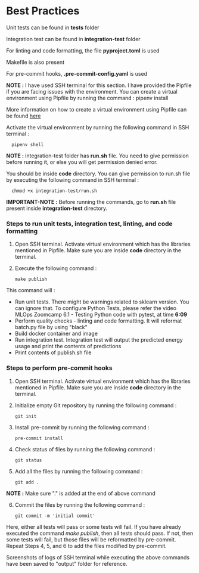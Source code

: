 # Best Practices

Unit tests can be found in **tests** folder

Integration test can be found in **integration-test** folder

For linting and code formatting, the file **pyproject.toml** is used

Makefile is also present

For pre-commit hooks, **.pre-commit-config.yaml** is used

**NOTE :** I have used SSH terminal for this section. I have provided the Pipfile if you are facing issues with the environment. You can create a virtual environment using Pipfile by running the command : pipenv install

More information on how to create a virtual environment using Pipfile can be found [here](https://stackoverflow.com/questions/52171593/how-to-install-dependencies-from-a-copied-pipfile-inside-a-virtual-environment)

Activate the virtual environment by running the following command in SSH terminal :

      pipenv shell

**NOTE :** integration-test folder has **run.sh** file. You need to give permission before running it, or else you will get permission denied error.

You should be inside **code** directory. You can give permission to run.sh file by executing the following command in SSH terminal : 

      chmod +x integration-test/run.sh

**IMPORTANT-NOTE :** Before running the commands, go to **run.sh** file present inside **integration-test** directory.  

### Steps to run unit tests, integration test, linting, and code formatting 

1. Open SSH terminal. Activate virtual environment which has the libraries mentioned in Pipfile. Make sure you are inside **code** directory in the terminal.

2. Execute the following command : 

       make publish

This command will : 

* Run unit tests. There might be warnings related to sklearn version. You can ignore that. To configure Python Tests, please refer the video MLOps Zoomcamp 6.1 - Testing Python code with pytest, at time **6:09**
* Perform quality checks - linting and code formatting. It will reformat batch.py file by using "black"
* Build docker container and image
* Run integration test. Integration test will output the predicted energy usage and print the contents of predictions
* Print contents of publish.sh file

### Steps to perform pre-commit hooks

1. Open SSH terminal. Activate virtual environment which has the libraries mentioned in Pipfile. Make sure you are inside **code** directory in the terminal.

2. Initialize empty Git repository by running the following command : 

       git init

3. Install pre-commit by running the following command : 

       pre-commit install

4. Check status of files by running the following command :

       git status

5. Add all the files by running the following command :

       git add .

**NOTE :** Make sure "." is added at the end of above command

6. Commit the files by running the following command :

       git commit -m 'initial commit'

Here, either all tests will pass or some tests will fail. If you have already executed the command *make publish*, then all tests should pass. If not, then some tests will fail, but those files will be reformatted by pre-commit. Repeat Steps 4, 5, and 6 to add the files modified by pre-commit. 

Screenshots of logs of SSH terminal while executing the above commands have been saved to "output" folder for reference.
